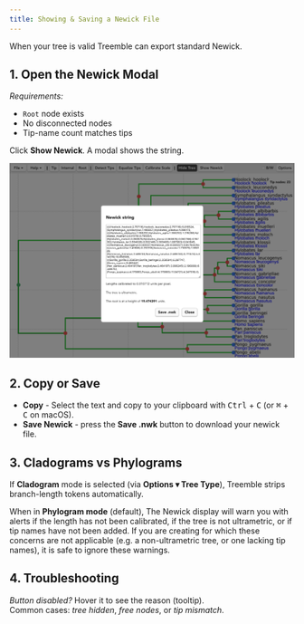 ```yaml
---
title: Showing & Saving a Newick File
---
```


When your tree is valid Treemble can export standard Newick.

## 1. Open the Newick Modal

*Requirements:*  
* `Root` node exists  
* No disconnected nodes  
* Tip-name count matches tips

Click **Show Newick**. A modal shows the string.

![Newick modal screenshot](/img/Docs/newick_modal_showing.png)

## 2. Copy or Save

* **Copy** - Select the text and copy to your clipboard with <kbd>Ctrl</kbd> + <kbd>C</kbd> (or <kbd>⌘</kbd> + <kbd>C</kbd> on macOS).  
* **Save Newick** - press the **Save .nwk** button to download your newick file.

## 3. Cladograms vs Phylograms

If **Cladogram** mode is selected (via **Options ▾ Tree Type**), Treemble strips branch-length tokens automatically.

When in **Phylogram mode** (default), The Newick display will warn you with alerts if the length has not been calibrated, if the tree is not ultrametric, or if tip names have not been added. If you are creating for which these concerns are not applicable (e.g. a non-ultrametric tree, or one lacking tip names), it is safe to ignore these warnings.  

## 4. Troubleshooting

*Button disabled?* Hover it to see the reason (tooltip).  
Common cases: *tree hidden*, *free nodes*, or *tip mismatch*.
